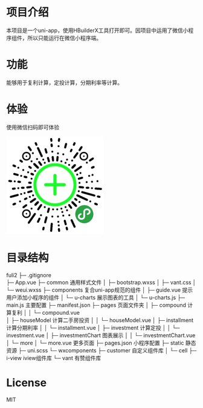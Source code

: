 # 项目介绍

本项目是一个uni-app，使用HBuilderX工具打开即可。因项目中运用了微信小程序组件，所以只能运行在微信小程序端。

# 功能

能够用于复利计算，定投计算，分期利率等计算。

# 体验

使用微信扫码即可体验

![](README_files/1.jpg)

# 目录结构

fuli2
├─ .gitignore	
├─ App.vue
├─ common      通用样式文件
│    ├─ bootstrap.wxss
│    ├─ vant.css
│    └─ weui.wxss
├─ components  复合uni-app规范的组件
│    ├─ guide.vue  提示用户添加小程序的组件
│    └─ u-charts   展示图表的工具
│           └─ u-charts.js
├─ main.js     主要配置
├─ manifest.json
├─ pages      页面文件夹
│    ├─ compound      计算复利
│    │    └─ compound.vue    
│    ├─ houseModel    计算二手房投资
│    │    └─ houseModel.vue
│    ├─ installment   计算分期利率
│    │    └─ installment.vue
│    ├─ investment    计算定投
│    │    └─ investment.vue
│    ├─ investmentChart  图表展示
│    │    └─ investmentChart.vue
│    └─ more
│           └─ more.vue   更多页面
├─ pages.json          小程序配置
├─ static              静态资源
├─ uni.scss
└─ wxcomponents
       ├─ customer     自定义组件库
       │    └─ cell
       ├─ i-view       iview组件库
       └─ vant         有赞组件库

# License
 
 MIT
